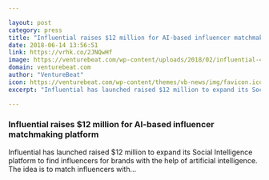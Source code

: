 ```yaml
---

layout: post
category: press
title: "Influential raises $12 million for AI-based influencer matchmaking platform"
date: 2018-06-14 13:56:51
link: https://vrhk.co/2JNQwHf
image: https://venturebeat.com/wp-content/uploads/2018/02/influential-4.jpg?fit=1200%2C638&strip=all
domain: venturebeat.com
author: "VentureBeat"
icon: https://venturebeat.com/wp-content/themes/vb-news/img/favicon.ico
excerpt: "Influential has launched raised $12 million to expand its Social Intelligence platform to find influencers for brands with the help of artificial intelligence. The idea is to match influencers with…"

---
```


### Influential raises $12 million for AI-based influencer matchmaking platform

Influential has launched raised $12 million to expand its Social Intelligence platform to find influencers for brands with the help of artificial intelligence. The idea is to match influencers with…